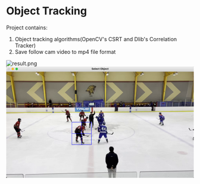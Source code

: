 # Object Tracking
 

Project contains:  
1. Object tracking algorithms(OpenCV's CSRT and Dlib's Correlation Tracker)  
2. Save follow cam video to mp4 file format

![result.png](https://github.com/Minnie-min/Object-Tracking/blob/master/result.png) 
![initialize.png](https://github.com/Minnie-min/Object-Tracking/blob/master/initialize.png)

